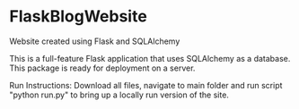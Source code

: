 # FlaskBlogWebsite
Website created using Flask and SQLAlchemy

This is a full-feature Flask application that uses SQLAlchemy as a database. This package is ready for deployment on a server.

Run Instructions: Download all files, navigate to main folder and run script "python run.py" to bring up a locally run version of the site. 
